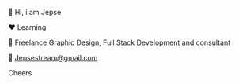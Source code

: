 
:wave: Hi, i am Jepse

:heart: Learning

:speech_balloon: Freelance Graphic Design, Full Stack Development and consultant

:e-mail: Jepsestream@gmail.com

Cheers  
